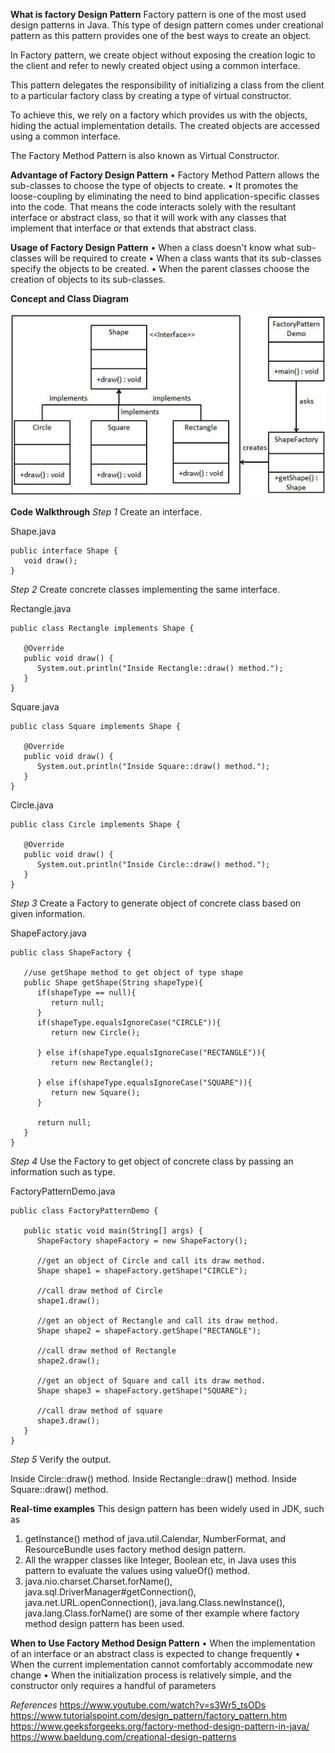 **What is factory Design Pattern**
Factory pattern is one of the most used design patterns in Java. This type of design pattern comes under creational pattern as this pattern provides one of the best ways to create an object.

In Factory pattern, we create object without exposing the creation logic to the client and refer to newly created object using a common interface.

This pattern delegates the responsibility of initializing a class from the client to a particular factory class by creating a type of virtual constructor.

To achieve this, we rely on a factory which provides us with the objects, hiding the actual implementation details. The created objects are accessed using a common interface.

The Factory Method Pattern is also known as Virtual Constructor.

**Advantage of Factory Design Pattern**
• Factory Method Pattern allows the sub-classes to choose the type of objects to create.
• It promotes the loose-coupling by eliminating the need to bind application-specific classes into the code. That means the code interacts solely with the resultant interface or abstract class, so that it will work with any classes that implement that interface or that extends that abstract class.

**Usage of Factory Design Pattern**
• When a class doesn't know what sub-classes will be required to create
• When a class wants that its sub-classes specify the objects to be created.
• When the parent classes choose the creation of objects to its sub-classes.

**Concept and Class Diagram**

![\factory_pattern_uml_diagram.jpg](/Screenshots/factory_pattern_uml_diagram.jpg)

**Code Walkthrough**
_Step 1_
Create an interface.

Shape.java

```
public interface Shape {
   void draw();
}
```

_Step 2_
Create concrete classes implementing the same interface.

Rectangle.java

```
public class Rectangle implements Shape {

   @Override
   public void draw() {
      System.out.println("Inside Rectangle::draw() method.");
   }
}
```

Square.java

```
public class Square implements Shape {

   @Override
   public void draw() {
      System.out.println("Inside Square::draw() method.");
   }
}
```

Circle.java

```
public class Circle implements Shape {

   @Override
   public void draw() {
      System.out.println("Inside Circle::draw() method.");
   }
}
```

_Step 3_
Create a Factory to generate object of concrete class based on given information.

ShapeFactory.java

```
public class ShapeFactory {

   //use getShape method to get object of type shape
   public Shape getShape(String shapeType){
      if(shapeType == null){
         return null;
      }
      if(shapeType.equalsIgnoreCase("CIRCLE")){
         return new Circle();

      } else if(shapeType.equalsIgnoreCase("RECTANGLE")){
         return new Rectangle();

      } else if(shapeType.equalsIgnoreCase("SQUARE")){
         return new Square();
      }

      return null;
   }
}
```

_Step 4_
Use the Factory to get object of concrete class by passing an information such as type.

FactoryPatternDemo.java

```
public class FactoryPatternDemo {

   public static void main(String[] args) {
      ShapeFactory shapeFactory = new ShapeFactory();

      //get an object of Circle and call its draw method.
      Shape shape1 = shapeFactory.getShape("CIRCLE");

      //call draw method of Circle
      shape1.draw();

      //get an object of Rectangle and call its draw method.
      Shape shape2 = shapeFactory.getShape("RECTANGLE");

      //call draw method of Rectangle
      shape2.draw();

      //get an object of Square and call its draw method.
      Shape shape3 = shapeFactory.getShape("SQUARE");

      //call draw method of square
      shape3.draw();
   }
}
```

_Step 5_
Verify the output.

Inside Circle::draw() method.
Inside Rectangle::draw() method.
Inside Square::draw() method.

**Real-time examples**
This design pattern has been widely used in JDK, such as

1. getInstance() method of java.util.Calendar, NumberFormat, and ResourceBundle uses factory method design pattern.
2. All the wrapper classes like Integer, Boolean etc, in Java uses this pattern to evaluate the values using valueOf() method.
3. java.nio.charset.Charset.forName(), java.sql.DriverManager#getConnection(), java.net.URL.openConnection(), java.lang.Class.newInstance(), java.lang.Class.forName() are some of ther example where factory method design pattern has been used.

**When to Use Factory Method Design Pattern**
• When the implementation of an interface or an abstract class is expected to change frequently
• When the current implementation cannot comfortably accommodate new change
• When the initialization process is relatively simple, and the constructor only requires a handful of parameters

_References_
https://www.youtube.com/watch?v=s3Wr5_tsODs
https://www.tutorialspoint.com/design_pattern/factory_pattern.htm
https://www.geeksforgeeks.org/factory-method-design-pattern-in-java/
https://www.baeldung.com/creational-design-patterns
